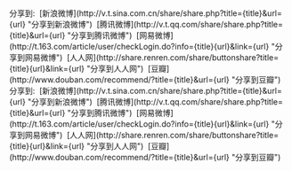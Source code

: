 <article>

<aside class="doc-demo">

<div class="x-shareto"><span>分享到: </span> [新浪微博](http://v.t.sina.com.cn/share/share.php?title={title}&url={url} "分享到新浪微博")  [腾讯微博](http://v.t.qq.com/share/share.php?title={title}&url={url} "分享到腾讯微博")  [网易微博](http://t.163.com/article/user/checkLogin.do?info={title}{url}&link={url} "分享到网易微博")  [人人网](http://share.renren.com/share/buttonshare?title={title}{url}&link={url} "分享到人人网")  [豆瓣](http://www.douban.com/recommend/?title={title}&url={url} "分享到豆瓣")</div>

</aside>

<aside class="doc-demo">

<div class="x-shareto x-shareto-plain"><span>分享到: </span> [新浪微博](http://v.t.sina.com.cn/share/share.php?title={title}&url={url} "分享到新浪微博")  [腾讯微博](http://v.t.qq.com/share/share.php?title={title}&url={url} "分享到腾讯微博")  [网易微博](http://t.163.com/article/user/checkLogin.do?info={title}{url}&link={url} "分享到网易微博")  [人人网](http://share.renren.com/share/buttonshare?title={title}{url}&link={url} "分享到人人网")  [豆瓣](http://www.douban.com/recommend/?title={title}&url={url} "分享到豆瓣")</div>

</aside>

<aside class="doc-demo"><script>ShareTo.write('内容', '地址', '分享到:&nbsp;');</script></aside>

<aside class="doc-demo"><script>ShareTo.write('内容', '地址', '分享到:&nbsp;', true);</script></aside>

</article>